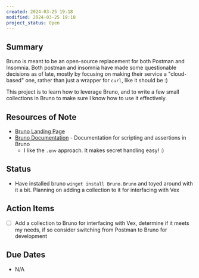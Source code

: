```yaml
---
created: 2024-03-25 19:18
modified: 2024-03-25 19:18
project_status: Open
---
```


## Summary
Bruno is meant to be an open-source replacement for both Postman and Insomnia. Both postman and insomnia have made some questionable decisions as of late, mostly by focusing on making their service a "cloud-based" one, rather than just a wrapper for `curl`, like it should be :)

This project is to learn how to leverage Bruno, and to write a few small collections in Bruno to make sure I know how to use it effectively.
## Resources of Note
- [Bruno Landing Page](https://www.google.com/url?sa=t&source=web&rct=j&opi=89978449&url=https://github.com/usebruno/bruno&ved=2ahUKEwj76bKA75CFAxVaDTQIHaV4CVwQFnoECAcQAQ&usg=AOvVaw0-SVMdf8pkzmADHprZz6A-)
- [Bruno Documentation](https://docs.usebruno.com/) - Documentation for scripting and assertions in Bruno
	- I like the `.env` approach. It makes secret handling easy! :)
	
## Status
- Have installed bruno `winget install Bruno.Bruno` and toyed around with it a bit. Planning on adding a collection to it for interfacing with Vex
## Action Items
-  [ ] Add a collection to Bruno for interfacing with Vex, determine if it meets my needs, if so consider switching from Postman to Bruno for development
## Due Dates
- N/A